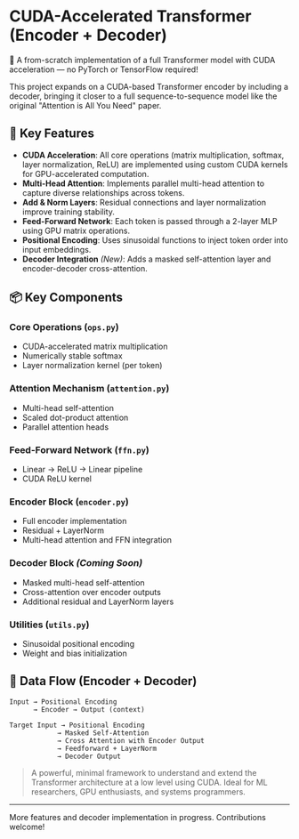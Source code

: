 # CUDA-Accelerated Transformer (Encoder + Decoder)

🚀 A from-scratch implementation of a full Transformer model with CUDA acceleration — no PyTorch or TensorFlow required!

This project expands on a CUDA-based Transformer encoder by including a decoder, bringing it closer to a full sequence-to-sequence model like the original "Attention is All You Need" paper.

## 🔑 Key Features

* **CUDA Acceleration**: All core operations (matrix multiplication, softmax, layer normalization, ReLU) are implemented using custom CUDA kernels for GPU-accelerated computation.
* **Multi-Head Attention**: Implements parallel multi-head attention to capture diverse relationships across tokens.
* **Add & Norm Layers**: Residual connections and layer normalization improve training stability.
* **Feed-Forward Network**: Each token is passed through a 2-layer MLP using GPU matrix operations.
* **Positional Encoding**: Uses sinusoidal functions to inject token order into input embeddings.
* **Decoder Integration** *(New)*: Adds a masked self-attention layer and encoder-decoder cross-attention.

## 📦 Key Components

### Core Operations (`ops.py`)

* CUDA-accelerated matrix multiplication
* Numerically stable softmax
* Layer normalization kernel (per token)

### Attention Mechanism (`attention.py`)

* Multi-head self-attention
* Scaled dot-product attention
* Parallel attention heads

### Feed-Forward Network (`ffn.py`)

* Linear → ReLU → Linear pipeline
* CUDA ReLU kernel

### Encoder Block (`encoder.py`)

* Full encoder implementation
* Residual + LayerNorm
* Multi-head attention and FFN integration

### Decoder Block *(Coming Soon)*

* Masked multi-head self-attention
* Cross-attention over encoder outputs
* Additional residual and LayerNorm layers

### Utilities (`utils.py`)

* Sinusoidal positional encoding
* Weight and bias initialization

## 🔁 Data Flow (Encoder + Decoder)

```
Input → Positional Encoding
      → Encoder → Output (context)

Target Input → Positional Encoding
            → Masked Self-Attention
            → Cross Attention with Encoder Output
            → Feedforward + LayerNorm
            → Decoder Output
```

> A powerful, minimal framework to understand and extend the Transformer architecture at a low level using CUDA. Ideal for ML researchers, GPU enthusiasts, and systems programmers.

---

More features and decoder implementation in progress. Contributions welcome!
